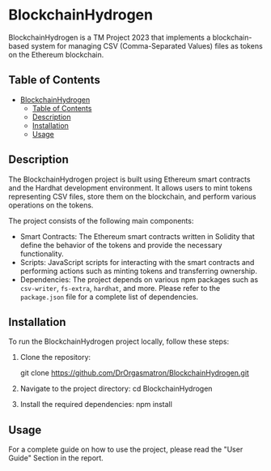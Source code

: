 # BlockchainHydrogen

BlockchainHydrogen is a TM Project 2023 that implements a blockchain-based system for managing CSV (Comma-Separated Values) files as tokens on the Ethereum blockchain.

## Table of Contents
- [BlockchainHydrogen](#blockchainhydrogen)
  - [Table of Contents](#table-of-contents)
  - [Description](#description)
  - [Installation](#installation)
  - [Usage](#usage)



## Description

The BlockchainHydrogen project is built using Ethereum smart contracts and the Hardhat development environment. It allows users to mint tokens representing CSV files, store them on the blockchain, and perform various operations on the tokens.

The project consists of the following main components:
- Smart Contracts: The Ethereum smart contracts written in Solidity that define the behavior of the tokens and provide the necessary functionality.
- Scripts: JavaScript scripts for interacting with the smart contracts and performing actions such as minting tokens and transferring ownership.
- Dependencies: The project depends on various npm packages such as `csv-writer`, `fs-extra`, `hardhat`, and more. Please refer to the `package.json` file for a complete list of dependencies.

## Installation

To run the BlockchainHydrogen project locally, follow these steps:

1. Clone the repository:

   git clone https://github.com/DrOrgasmatron/BlockchainHydrogen.git

2. Navigate to the project directory:
cd BlockchainHydrogen

3. Install the required dependencies:
npm install

## Usage
For a complete guide on how to use the project, please read the "User Guide" Section in the report.
